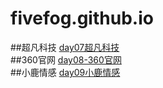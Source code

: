 # fivefog.github.io
##超凡科技
<a href="https://fivefog.github.io//work07 - 超凡科技/html/超凡科技.html">day07超凡科技</a><br/>
##360官网
<a href="https://fivefog.github.io/work08-360/html/360官网.html">day08-360官网</a><br/>
##小鹿情感
<a href="https://fivefog.github.io/work09-小鹿情感/html/小鹿情感.html">day09小鹿情感</a><br/>
